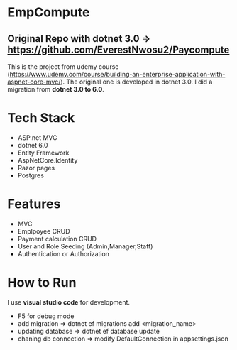 # EmpCompute

## Original Repo with dotnet 3.0 => https://github.com/EverestNwosu2/Paycompute

This is the project from udemy course (https://www.udemy.com/course/building-an-enterprise-application-with-aspnet-core-mvc/). 
The original one is developed in dotnet 3.0. I did a migration from **dotnet 3.0 to 6.0**.

# Tech Stack
- ASP.net MVC
- dotnet 6.0
- Entity Framework
- AspNetCore.Identity
- Razor pages
- Postgres

# Features
- MVC
- Emplpoyee CRUD
- Payment calculation CRUD
- User and Role Seeding (Admin,Manager,Staff)
- Authentication or Authorization

# How to Run
I use **visual studio code** for development.
- F5 for debug mode
- add migration => dotnet ef migrations add <migration_name> 
- updating database => dotnet ef database update
- chaning db connection => modify DefaultConnection in appsettings.json

